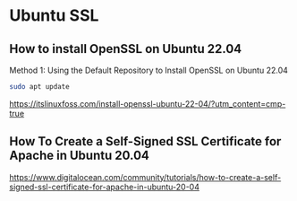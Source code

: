 # Ubuntu SSL


## How to install OpenSSL on Ubuntu 22.04

Method 1: Using the Default Repository to Install OpenSSL on Ubuntu 22.04

```bash
sudo apt update

```

https://itslinuxfoss.com/install-openssl-ubuntu-22-04/?utm_content=cmp-true

## How To Create a Self-Signed SSL Certificate for Apache in Ubuntu 20.04

https://www.digitalocean.com/community/tutorials/how-to-create-a-self-signed-ssl-certificate-for-apache-in-ubuntu-20-04

